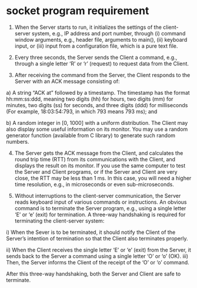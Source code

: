 # socket program requirement


1) When the Server starts to run, it initializes the settings of the client-server system, e.g., IP address and port number, through (i) command window arguments, e.g., header file, arguments to main(), (ii) keyboard input, or (iii) input from a configuration file, which is a pure text file.


3) Every three seconds, the Server sends the Client a command, e.g., through a single letter ‘R’ or ‘r’ (request) to request data from the Client.


3) After receiving the command from the Server, the Client responds to the Server with an ACK message consisting of:


a) A string “ACK at” followed by a timestamp. The timestamp has the format hh:mm:ss:ddd, meaning two digits (hh) for hours, two digits (mm) for minutes, two digits (ss) for seconds, and three digits (ddd) for milliseconds (For example, 18:03:54:793, in which 793 means 793 ms); and

b) A random integer in [0, 1000] with a uniform distribution. The Client may also display some useful information on its monitor. You may use a random generator function (available from C library) to generate such random numbers.

4) The Server gets the ACK message from the Client, and calculates the round trip time (RTT) from its communications with the Client, and displays the result on its monitor. If you use the same computer to test the Server and Client programs, or if the Server and Client are very close, the RTT may be less than 1 ms. In this case, you will need a higher time resolution, e.g., in microseconds or even sub-microseconds.


5) Without interruptions to the client-server communication, the Server reads keyboard input of various commands or instructions. An obvious command is to terminate the Server program, e.g., using a single letter ‘E’ or ‘e’ (exit) for termination. A three-way handshaking is required for terminating the client-server system:


i) When the Sever is to be terminated, it should notify the Client of the Server’s intention of termination so that the Client also terminates properly.

ii) When the Client receives the single letter ‘E’ or ‘e’ (exit) from the Server, it sends back to the Server a command using a single letter ‘O’ or ‘o’ (OK).
iii) Then, the Server informs the Client of the receipt of the ‘O’ or ‘o’ command.

After this three-way handshaking, both the Server and Client are safe to terminate.
